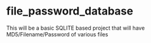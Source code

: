 # file_password_database
This will be a basic SQLITE based project that will have MD5/Filename/Password of various files
